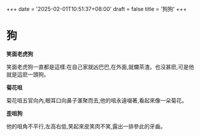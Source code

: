 +++
date = '2025-02-01T10:51:37+08:00'
draft = false
title = '狗狗'
+++

# 狗 #

**笑面老虎狗**

笑面老虎狗一直都是這樣:在自己家就凶巴巴,在外面,就爛茶渣。也沒甚麽,可是他就是這麽一頭狗。

**菊花咀**

菊花咀五官向內,眼耳口向鼻子滙聚而去,他的咀永遠啜著,看起來像一朵菊花。

**歪咀狗**

他的咀角不平行,左高右低,笑起來皮笑肉不笑,露出一排參此的牙齒。
